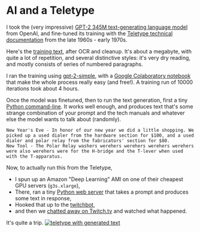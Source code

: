# AI and a Teletype

I took the (very impressive) [GPT-2 345M text-generating language model](https://openai.com/blog/better-language-models/) from OpenAI,
and fine-tuned its training with the [Teletype technical documentation](https://github.com/hughpyle/ASR33/tree/master/doc) from the late 1960s - early 1970s.

Here's the [training text](https://raw.githubusercontent.com/hughpyle/ASR33/master/gpt2/training.txt), after OCR and cleanup.
It's about a megabyte, with quite a lot of repetition, and several distinctive styles: it's very dry reading, and mostly consists of
series of numbered paragraphs.

I ran the training using [gpt-2-simple](https://github.com/minimaxir/gpt-2-simple), with 
a [Google Colaboratory notebook](https://colab.research.google.com/drive/1VLG8e7YSEwypxU-noRNhsv5dW4NfTGce)
that make the whole process really easy (and free!).  A training run of 10000 iterations took about 4 hours.


Once the model was finetuned, then to run the text generation, first a tiny [Python command-line](https://github.com/hughpyle/ASR33/blob/master/gpt2/gen.py).
It works well enough, and produces text that's some strange combination of your prompt and the tech manuals and
whatever else the model wants to talk about (randomly).

```
New Year's Eve - In honor of our new year we did a little shopping. We picked up a used dialer from the hardware section for $100, and a used dialer and polar relay from the fabricators' section for $80.
New Tool - The Polar Relay washers werehers werehers werehers werehers were also werehers were for the H-bridge and the T-lever when used with the T-apparatus. 
```

Now, to actually run this from the Teletype,
* I spun up an Amazon "Deep Learning" AMI on one of their cheapest GPU servers (`g3s.xlarge`),
* There, ran a tiny [Python web server](https://github.com/hughpyle/ASR33/blob/master/gpt2/web.py) that takes a prompt and produces some text in response,
* Hooked that up to the [twitchbot](https://github.com/hughpyle/ASR33/blob/master/bin/twitchbot),
* and then we [chatted away on Twitch.tv](https://www.twitch.tv/videos/426617997) and watched what happened.

It's quite a trip.
[![teletype with generated text](https://pbs.twimg.com/media/D64QvkcWwAE2lDW.jpg)](https://twitter.com/33asr/status/1129858972419330049) 